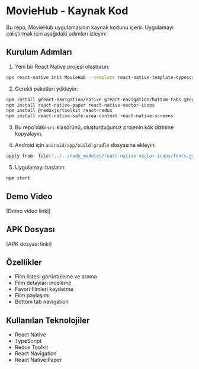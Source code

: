# MovieHub - Kaynak Kod

Bu repo, MovieHub uygulamasının kaynak kodunu içerir. Uygulamayı çalıştırmak için aşağıdaki adımları izleyin:

## Kurulum Adımları

1. Yeni bir React Native projesi oluşturun:
```bash
npx react-native init MovieHub --template react-native-template-typescript
```

2. Gerekli paketleri yükleyin:
```bash
npm install @react-navigation/native @react-navigation/bottom-tabs @react-navigation/native-stack
npm install react-native-paper react-native-vector-icons
npm install @reduxjs/toolkit react-redux
npm install react-native-safe-area-context react-native-screens
```

3. Bu repo'daki `src` klasörünü, oluşturduğunuz projenin kök dizinine kopyalayın.

4. Android için `android/app/build.gradle` dosyasına ekleyin:
```gradle
apply from: file("../../node_modules/react-native-vector-icons/fonts.gradle")
```

5. Uygulamayı başlatın:
```bash
npm start
```

## Demo Video
[Demo video linki]

## APK Dosyası
[APK dosyası linki]

## Özellikler
- Film listesi görüntüleme ve arama
- Film detayları inceleme
- Favori filmleri kaydetme
- Film paylaşımı
- Bottom tab navigation

## Kullanılan Teknolojiler
- React Native
- TypeScript
- Redux Toolkit
- React Navigation
- React Native Paper
